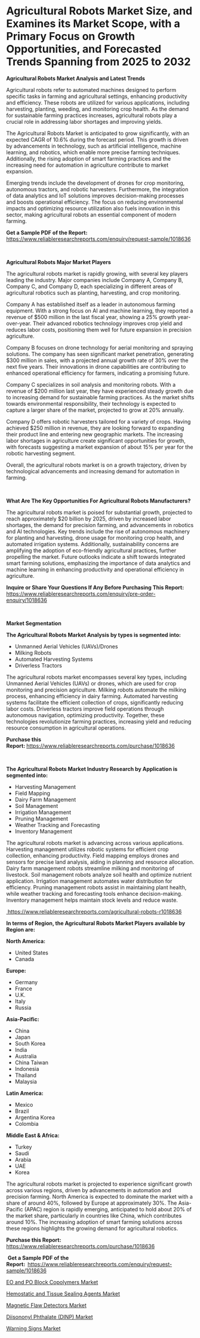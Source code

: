 <p><h1>Agricultural Robots Market Size, and Examines its Market Scope, with a Primary Focus on Growth Opportunities, and Forecasted Trends Spanning from 2025 to 2032</h1></p><p><strong>Agricultural Robots Market Analysis and Latest Trends</strong></p>
<p><p>Agricultural robots refer to automated machines designed to perform specific tasks in farming and agricultural settings, enhancing productivity and efficiency. These robots are utilized for various applications, including harvesting, planting, weeding, and monitoring crop health. As the demand for sustainable farming practices increases, agricultural robots play a crucial role in addressing labor shortages and improving yields.</p><p>The Agricultural Robots Market is anticipated to grow significantly, with an expected CAGR of 10.6% during the forecast period. This growth is driven by advancements in technology, such as artificial intelligence, machine learning, and robotics, which enable more precise farming techniques. Additionally, the rising adoption of smart farming practices and the increasing need for automation in agriculture contribute to market expansion.</p><p>Emerging trends include the development of drones for crop monitoring, autonomous tractors, and robotic harvesters. Furthermore, the integration of data analytics and IoT solutions improves decision-making processes and boosts operational efficiency. The focus on reducing environmental impacts and optimizing resource utilization also fuels innovation in this sector, making agricultural robots an essential component of modern farming.</p></p>
<p><strong>Get a Sample PDF of the Report:&nbsp;</strong> <a href="https://www.reliableresearchreports.com/enquiry/request-sample/1018636?utm_campaign=34&utm_medium=2&utm_source=Github&utm_content=ia&utm_term=21032025&utm_id=agricultural-robots">https://www.reliableresearchreports.com/enquiry/request-sample/1018636</a></p>
<p>&nbsp;</p>
<p><strong>Agricultural Robots Major Market Players</strong></p>
<p><p>The agricultural robots market is rapidly growing, with several key players leading the industry. Major companies include Company A, Company B, Company C, and Company D, each specializing in different areas of agricultural robotics such as planting, harvesting, and crop monitoring.</p><p>Company A has established itself as a leader in autonomous farming equipment. With a strong focus on AI and machine learning, they reported a revenue of $500 million in the last fiscal year, showing a 25% growth year-over-year. Their advanced robotics technology improves crop yield and reduces labor costs, positioning them well for future expansion in precision agriculture.</p><p>Company B focuses on drone technology for aerial monitoring and spraying solutions. The company has seen significant market penetration, generating $300 million in sales, with a projected annual growth rate of 30% over the next five years. Their innovations in drone capabilities are contributing to enhanced operational efficiency for farmers, indicating a promising future.</p><p>Company C specializes in soil analysis and monitoring robots. With a revenue of $200 million last year, they have experienced steady growth due to increasing demand for sustainable farming practices. As the market shifts towards environmental responsibility, their technology is expected to capture a larger share of the market, projected to grow at 20% annually.</p><p>Company D offers robotic harvesters tailored for a variety of crops. Having achieved $250 million in revenue, they are looking forward to expanding their product line and entering new geographic markets. The increasing labor shortages in agriculture create significant opportunities for growth, with forecasts suggesting a market expansion of about 15% per year for the robotic harvesting segment.</p><p>Overall, the agricultural robots market is on a growth trajectory, driven by technological advancements and increasing demand for automation in farming.</p></p>
<p>&nbsp;</p>
<p><strong>What Are The Key Opportunities For Agricultural Robots Manufacturers?</strong></p>
<p><p>The agricultural robots market is poised for substantial growth, projected to reach approximately $20 billion by 2025, driven by increased labor shortages, the demand for precision farming, and advancements in robotics and AI technologies. Key trends include the rise of autonomous machinery for planting and harvesting, drone usage for monitoring crop health, and automated irrigation systems. Additionally, sustainability concerns are amplifying the adoption of eco-friendly agricultural practices, further propelling the market. Future outlooks indicate a shift towards integrated smart farming solutions, emphasizing the importance of data analytics and machine learning in enhancing productivity and operational efficiency in agriculture.</p></p>
<p><strong>Inquire or Share Your Questions If Any Before Purchasing This Report:</strong> <a href="https://www.reliableresearchreports.com/enquiry/pre-order-enquiry/1018636?utm_campaign=34&utm_medium=2&utm_source=Github&utm_content=ia&utm_term=21032025&utm_id=agricultural-robots">https://www.reliableresearchreports.com/enquiry/pre-order-enquiry/1018636</a></p>
<p>&nbsp;</p>
<p><strong>Market Segmentation</strong></p>
<p><strong>The Agricultural Robots Market Analysis by types is segmented into:</strong></p>
<p><ul><li>Unmanned Aerial Vehicles (UAVs)/Drones</li><li>Milking Robots</li><li>Automated Harvesting Systems</li><li>Driverless Tractors</li></ul></p>
<p><p>The agricultural robots market encompasses several key types, including Unmanned Aerial Vehicles (UAVs) or drones, which are used for crop monitoring and precision agriculture. Milking robots automate the milking process, enhancing efficiency in dairy farming. Automated harvesting systems facilitate the efficient collection of crops, significantly reducing labor costs. Driverless tractors improve field operations through autonomous navigation, optimizing productivity. Together, these technologies revolutionize farming practices, increasing yield and reducing resource consumption in agricultural operations.</p></p>
<p><strong>Purchase this Report:&nbsp;</strong><a href="https://www.reliableresearchreports.com/purchase/1018636?utm_campaign=34&utm_medium=2&utm_source=Github&utm_content=ia&utm_term=21032025&utm_id=agricultural-robots">https://www.reliableresearchreports.com/purchase/1018636</a></p>
<p>&nbsp;</p>
<p><strong>The Agricultural Robots Market Industry Research by Application is segmented into:</strong></p>
<p><ul><li>Harvesting Management</li><li>Field Mapping</li><li>Dairy Farm Management</li><li>Soil Management</li><li>Irrigation Management</li><li>Pruning Management</li><li>Weather Tracking and Forecasting</li><li>Inventory Management</li></ul></p>
<p><p>The agricultural robots market is advancing across various applications. Harvesting management utilizes robotic systems for efficient crop collection, enhancing productivity. Field mapping employs drones and sensors for precise land analysis, aiding in planning and resource allocation. Dairy farm management robots streamline milking and monitoring of livestock. Soil management robots analyze soil health and optimize nutrient application. Irrigation management automates water distribution for efficiency. Pruning management robots assist in maintaining plant health, while weather tracking and forecasting tools enhance decision-making. Inventory management helps maintain stock levels and reduce waste.</p></p>
<p><a href="https://www.reliableresearchreports.com/agricultural-robots-r1018636?utm_campaign=34&utm_medium=2&utm_source=Github&utm_content=ia&utm_term=21032025&utm_id=agricultural-robots">&nbsp;https://www.reliableresearchreports.com/agricultural-robots-r1018636</a></p>
<p><strong>In terms of Region, the Agricultural Robots Market Players available by Region are:</strong></p>
<p>
    <p> <strong> North America: </strong>
        <ul>
            <li>United States</li>
            <li>Canada</li>
        </ul>
        </p> 
    <p> <strong> Europe: </strong>
        <ul>
            <li>Germany</li>
            <li>France</li>
            <li>U.K.</li>
            <li>Italy</li>
            <li>Russia</li>
        </ul>
        </p> 
    <p> <strong> Asia-Pacific: </strong>
        <ul>
            <li>China</li>
            <li>Japan</li>
            <li>South Korea</li>
            <li>India</li>
            <li>Australia</li>
            <li>China Taiwan</li>
            <li>Indonesia</li>
            <li>Thailand</li>
            <li>Malaysia</li>
        </ul>
        </p> 
    <p> <strong> Latin America: </strong>
        <ul>
            <li>Mexico</li>
            <li>Brazil</li>
            <li>Argentina Korea</li>
            <li>Colombia</li>
        </ul>
        </p> 
    <p> <strong> Middle East & Africa: </strong>
        <ul>
            <li>Turkey</li>
            <li>Saudi</li>
            <li>Arabia</li>
            <li>UAE</li>
            <li>Korea</li>
        </ul>
    </p>
    </p>
<p><p>The agricultural robots market is projected to experience significant growth across various regions, driven by advancements in automation and precision farming. North America is expected to dominate the market with a share of around 40%, followed by Europe at approximately 30%. The Asia-Pacific (APAC) region is rapidly emerging, anticipated to hold about 20% of the market share, particularly in countries like China, which contributes around 10%. The increasing adoption of smart farming solutions across these regions highlights the growing demand for agricultural robotics.</p></p>
<p><strong>Purchase this Report: </strong><a href="https://www.reliableresearchreports.com/purchase/1018636?utm_campaign=34&utm_medium=2&utm_source=Github&utm_content=ia&utm_term=21032025&utm_id=agricultural-robots">https://www.reliableresearchreports.com/purchase/1018636</a></p>
<p>&nbsp;<strong>Get a Sample PDF of the Report:&nbsp;&nbsp;</strong><a href="https://www.reliableresearchreports.com/enquiry/request-sample/1018636?utm_campaign=34&utm_medium=2&utm_source=Github&utm_content=ia&utm_term=21032025&utm_id=agricultural-robots">https://www.reliableresearchreports.com/enquiry/request-sample/1018636</a></p>
<p><strong></strong></p>
<p><p><a href="https://github.com/mabutironaldo/Market-Research-Report-List-7/blob/main/eo-and-po-block-copolymers-market.md?utm_campaign=34&utm_medium=2&utm_source=Github&utm_content=ia&utm_term=21032025&utm_id=agricultural-robots">EO and PO Block Copolymers Market</a></p><p><a href="https://github.com/spineamosa0e/Market-Research-Report-List-1/blob/main/hemostatic-and-tissue-sealing-agents-market.md?utm_campaign=34&utm_medium=2&utm_source=Github&utm_content=ia&utm_term=21032025&utm_id=agricultural-robots">Hemostatic and Tissue Sealing Agents Market</a></p><p><a href="https://github.com/khifzaba/Market-Research-Report-List-1/blob/main/magnetic-flaw-detectors-market.md?utm_campaign=34&utm_medium=2&utm_source=Github&utm_content=ia&utm_term=21032025&utm_id=agricultural-robots">Magnetic Flaw Detectors Market</a></p><p><a href="https://github.com/dumanelina6v/Market-Research-Report-List-1/blob/main/diisononyl-phthalate-dinp-market.md?utm_campaign=34&utm_medium=2&utm_source=Github&utm_content=ia&utm_term=21032025&utm_id=agricultural-robots">Diisononyl Phthalate (DINP) Market</a></p><p><a href="https://github.com/dekamrapinq1/Market-Research-Report-List-1/blob/main/warning-signs-market.md?utm_campaign=34&utm_medium=2&utm_source=Github&utm_content=ia&utm_term=21032025&utm_id=agricultural-robots">Warning Signs Market</a></p></p>